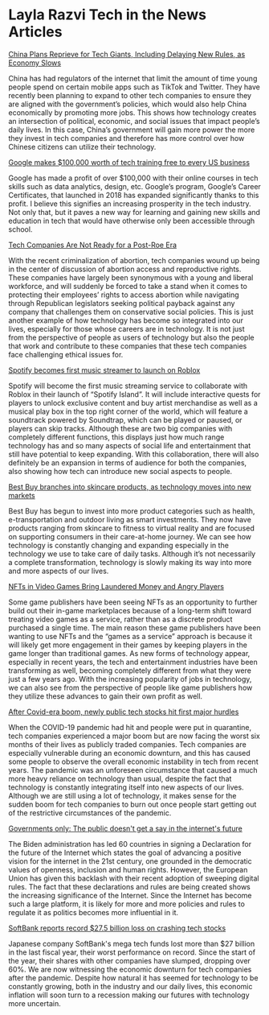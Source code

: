 # Layla Razvi Tech in the News Articles 

[China Plans Reprieve for Tech Giants, Including Delaying New Rules, as Economy Slows](https://www.wsj.com/articles/china-plans-reprieve-for-tech-giants-including-delaying-new-rules-as-economy-slows-11651230087)

China has had regulators of the internet that limit the amount of time young people spend on certain mobile apps such as TikTok and Twitter. They have recently been planning to expand to other tech companies to ensure they are aligned with the government’s policies, which would also help China economically by promoting more jobs. This shows how technology creates an intersection of political, economic, and social issues that impact people’s daily lives. In this case, China’s government will gain more power the more they invest in tech companies and therefore has more control over how Chinese citizens can utilize their technology.


[Google makes $100,000 worth of tech training free to every US business](https://www.reuters.com/technology/google-makes-100000-worth-tech-training-free-every-us-business-2022-05-02/)

Google has made a profit of over $100,000 with their online courses in tech skills such as data analytics, design, etc. Google’s program, Google’s Career Certificates, that launched in 2018 has expanded significantly thanks to this profit. I believe this signifies an increasing prosperity in the tech industry. Not only that, but it paves a new way for learning and gaining new skills and education in tech that would have otherwise only been accessible through school.

[Tech Companies Are Not Ready for a Post-Roe Era](https://www.wired.com/story/tech-companies-not-ready-post-roe-era/)

With the recent criminalization of abortion, tech companies wound up being in the center of discussion of abortion access and reproductive rights. These companies have largely been synonymous with a young and liberal workforce, and will suddenly be forced to take a stand when it comes to protecting their employees’ rights to access abortion while navigating through Republican legislators seeking political payback against any company that challenges them on conservative social policies. This is just another example of how technology has become so integrated into our lives, especially for those whose careers are in technology. It is not just from the perspective of people as users of technology but also the people that work and contribute to these companies that these tech companies face challenging ethical issues for.

[Spotify becomes first music streamer to launch on Roblox](https://techcrunch.com/2022/05/03/spotify-becomes-first-music-streamer-to-launch-on-roblox/)

Spotify will become the first music streaming service to collaborate with Roblox in their launch of “Spotify Island”. It will include interactive quests for players to unlock exclusive content and buy artist merchandise as well as a musical play box in the top right corner of the world, which will feature a soundtrack powered by Soundtrap, which can be played or paused, or players can skip tracks. Although these are two big companies with completely different functions, this displays just how much range technology has and so many aspects of social life and entertainment that still have potential to keep expanding. With this collaboration, there will also definitely be an expansion in terms of audience for both the companies, also showing how tech can introduce new social aspects to people.

[Best Buy branches into skincare products, as technology moves into new markets](https://www.startribune.com/best-buy-branches-into-skincare-products-as-technology-moves-into-new-markets/600171051/)

Best Buy has begun to invest into more product categories such as health, e-transportation and outdoor living as smart investments. They now have products ranging from skincare to fitness to virtual reality and are focused on supporting consumers in their care-at-home journey. We can see how technology is constantly changing and expanding especially in the technology we use to take care of daily tasks. Although it’s not necessarily a complete transformation, technology is slowly making its way into more and more aspects of our lives.

[NFTs in Video Games Bring Laundered Money and Angry Players](https://foreignpolicy.com/2022/05/07/nfts-gaming-laundering-emissions/)

Some game publishers have been seeing NFTs as an opportunity to further build out their in-game marketplaces because of a long-term shift toward treating video games as a service, rather than as a discrete product purchased a single time. The main reason these game publishers have been wanting to use NFTs and the “games as a service” approach is because it will likely get more engagement in their games by keeping players in the game longer than traditional games. As new forms of technology appear, especially in recent years, the tech and entertainment industries have been transforming as well, becoming completely different from what they were just a few years ago. With the increasing popularity of jobs in technology, we can also see from the perspective of people like game publishers how they utilize these advances to gain their own profit as well.


[After Covid-era boom, newly public tech stocks hit first major hurdles](https://www.cnbc.com/2022/05/07/after-covid-era-boom-newly-public-tech-stocks-hit-first-major-hurdles.html)

When the COVID-19 pandemic had hit and people were put in quarantine, tech companies experienced a major boom but are now facing the worst six months of their lives as publicly traded companies. Tech companies are especially vulnerable during an economic downturn, and this has caused some people to observe the overall economic instability in tech from recent years. The pandemic was an unforeseen circumstance that caused a much more heavy reliance on technology than usual, despite the fact that technology is constantly integrating itself into new aspects of our lives. Although we are still using a lot of technology, it makes sense for the sudden boom for tech companies to burn out once people start getting out of the restrictive circumstances of the pandemic.

[Governments only: The public doesn't get a say in the internet's future](https://thehill.com/opinion/technology/3479885-governments-only-the-public-doesnt-get-a-say-in-the-internets-future/)

The Biden administration has led 60 countries in signing a Declaration for the future of the Internet which states the goal of advancing a positive vision for the internet in the 21st century, one grounded in the democratic values of openness, inclusion and human rights. However, the European Union has given this backlash with their recent adoption of sweeping digital rules. The fact that these declarations and rules are being created shows the increasing significance of the Internet. Since the Internet has become such a large platform, it is likely for more and more policies and rules to regulate it as politics becomes more influential in it.


[SoftBank reports record $27.5 billion loss on crashing tech stocks](https://www.cnn.com/2022/05/12/investing/softbank-vision-fund-earnings-fy2021-intl-hnk/index.html)

Japanese company SoftBank's mega tech funds lost more than $27 billion in the last fiscal year, their worst performance on record. Since the start of the year, their shares with other companies have slumped, dropping over 60%. We are now witnessing the economic downturn for tech companies after the pandemic. Despite how natural it has seemed for technology to be constantly growing, both in the industry and our daily lives, this economic inflation will soon turn to a recession making our futures with technology more uncertain.
